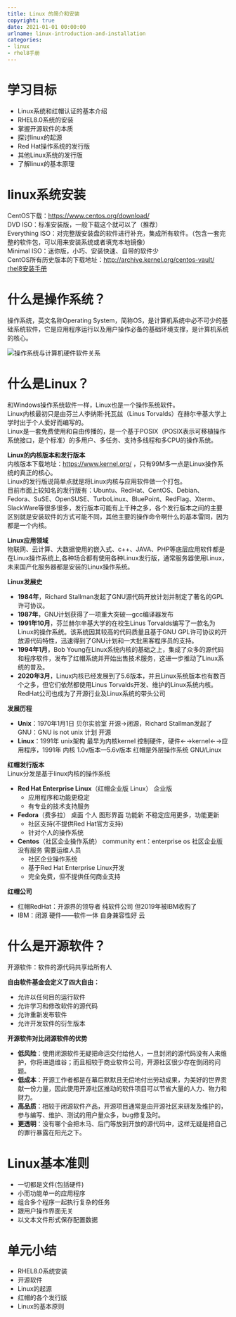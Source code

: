 ```yaml
---
title: Linux 的简介和安装
copyright: true
date: 2021-01-01 00:00:00
urlname: linux-introduction-and-installation
categories:
- linux
- rhel8手册
---
```

# 学习目标  
- Linux系统和红帽认证的基本介绍
- RHEL8.0系统的安装
- 掌握开源软件的本质
- 探讨linux的起源
- Red Hat操作系统的发行版
- 其他Linux系统的发行版
- 了解linux的基本原理

# linux系统安装  
CentOS下载：https://www.centos.org/download/  
DVD ISO：标准安装版，一般下载这个就可以了（推荐）  
Everything ISO：对完整版安装盘的软件进行补充，集成所有软件。（包含一套完整的软件包，可以用来安装系统或者填充本地镜像）  
Minimal ISO：迷你版，小巧、安装快速、自带的软件少  
CentOS所有历史版本的下载地址：http://archive.kernel.org/centos-vault/
[rhel8安装手册](https://www.lofter.com/lpost/4ba01091_1cabbd565)
<!-- more -->  

# 什么是操作系统？  
操作系统，英文名称Operating System，简称OS，是计算机系统中必不可少的基础系统软件，它是应用程序运行以及用户操作必备的基础环境支撑，是计算机系统的核心。  

![操作系统与计算机硬件软件关系](https://gd-obj-001.gd2.qingstor.com/haruki/blog/cn/2022/96F0C320ADD182842FBA7D0D28146A5183660388D3149919CAB5C0163FAC9C5A.png)

# 什么是Linux？  
和Windows操作系统软件一样，Linux也是一个操作系统软件。  
Linux内核最初只是由芬兰人李纳斯·托瓦兹（Linus Torvalds）在赫尔辛基大学上学时出于个人爱好而编写的。  
Linux是一套免费使用和自由传播的，是一个基于POSIX（POSIX表示可移植操作系统接口，是个标准）的多用户、多任务、支持多线程和多CPU的操作系统。 

**Linux的内核版本和发行版本**  
内核版本下载地址：https://www.kernel.org/ ，只有99M多一点是Linux操作系统的真正的核心。  
Linux的发行版说简单点就是将Linux内核与应用软件做一个打包。  
目前市面上较知名的发行版有：Ubuntu、RedHat、CentOS、Debian、Fedora、SuSE、OpenSUSE、TurboLinux、BluePoint、RedFlag、Xterm、SlackWare等很多很多，发行版本可能有上千种之多，各个发行版本之间的主要区别就是安装软件的方式可能不同，其他主要的操作命令啊什么的基本雷同，因为都是一个内核。  

**Linux应用领域**  
物联网、云计算、大数据使用的嵌入式、c++、JAVA、PHP等底层应用软件都是在Linux操作系统上,各种场合都有使用各种Linux发行版，通常服务器使用Linux，未来国产化服务器都是安装的Linux操作系统。

**Linux发展史**  
- **1984年**，Richard Stallman发起了GNU源代码开放计划并制定了著名的GPL许可协议。
- **1987年**，GNU计划获得了一项重大突破—gcc编译器发布
- **1991年10月**，芬兰赫尔辛基大学的在校生Linus Torvalds编写了一款名为Linux的操作系统。该系统因其较高的代码质量且基于GNU GPL许可协议的开放源代码特性，迅速得到了GNU计划和一大批黑客程序员的支持。
- **1994年1月**，Bob Young在Linux系统内核的基础之上，集成了众多的源代码和程序软件，发布了红帽系统并开始出售技术服务，这进一步推动了Linux系统的普及。
- **2020年3月**，Linux内核已经发展到了5.6版本，并且Linux系统版本也有数百个之多，但它们依然都使用Linus Torvalds开发、维护的Linux系统内核。RedHat公司也成为了开源行业及Linux系统的带头公司

**发展历程**  
- **Unix**：1970年1月1日 贝尔实验室 开源→闭源，Richard Stallman发起了GNU：GNU is not unix 计划 开源
- **Linux**：1991年 unix架构 最早为内核kernel 控制硬件，硬件←→kernel←→应用程序，1991年 内核 1.0v版本—5.6v版本 红帽是外层操作系统  GNU/Linux

**红帽发行版本**  
Linux分发是基于linux内核的操作系统  
- **Red Hat Enterprise Linux**（红帽企业版 Linux） 企业版
	* 应用程序和功能更稳定
	* 有专业的技术支持服务
- **Fedora**（费多拉） 桌面 个人 图形界面 功能新 不稳定应用更多，功能更新
	* 社区支持(不提供Red Hat官方支持)
	* 针对个人的操作系统
- **Centos**（社区企业操作系统） community ent：enterprise os 社区企业版 没有服务 需要运维人员
	* 社区企业操作系统
	* 基于Red Hat Enterprise Linux开发
	* 完全免费，但不提供任何商业支持

**红帽公司**  
- 红帽RedHat：开源界的领导者 纯软件公司  但2019年被IBM收购了
- IBM：闭源 硬件——软件一体 自身兼容性好 云

# 什么是开源软件？  
开源软件：软件的源代码共享给所有人

**自由软件基金会定义了四大自由：**  
- 允许以任何目的运行软件
- 允许学习和修改软件的源代码
- 允许重新发布软件
- 允许开发软件的衍生版本

**开源软件对比闭源软件的优势**  
- **低风险**：使用闭源软件无疑把命运交付给他人，一旦封闭的源代码没有人来维护，你将进退维谷；而且相较于商业软件公司，开源社区很少存在倒闭的问题。
- **低成本**：开源工作者都是在幕后默默且无偿地付出劳动成果，为美好的世界贡献一份力量，因此使用开源社区推动的软件项目可以节省大量的人力、物力和财力。
- **高品质**：相较于闭源软件产品，开源项目通常是由开源社区来研发及维护的，参与编写、维护、测试的用户量众多，bug修复及时。
- **更透明**：没有哪个会把木马、后门等放到开放的源代码中，这样无疑是把自己的罪行暴露在阳光之下。

# Linux基本准则  
- 一切都是文件(包括硬件)
- 小而功能单一的应用程序
- 组合多个程序一起执行复杂的任务
- 跟用户操作界面无关
- 以文本文件形式保存配置数据

# 单元小结  
- RHEL8.0系统安装
- 开源软件
- Linux的起源
- 红帽的各个发行版
- Linux的基本原则
